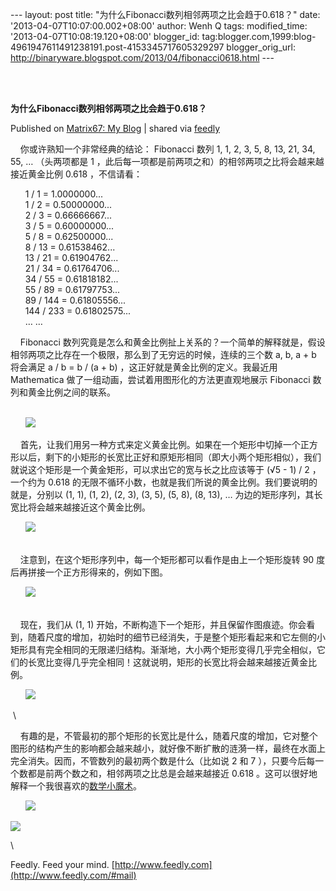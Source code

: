 --- layout: post title: "为什么Fibonacci数列相邻两项之比会趋于0.618？"
date: '2013-04-07T10:07:00.002+08:00' author: Wenh Q tags:
modified\_time: '2013-04-07T10:08:19.120+08:00' blogger\_id:
tag:blogger.com,1999:blog-4961947611491238191.post-4153345717605329297
blogger\_orig\_url:
http://binaryware.blogspot.com/2013/04/fibonacci0618.html ---

\
  

**为什么Fibonacci数列相邻两项之比会趋于0.618？**

Published on [Matrix67: My
Blog](http://www.matrix67.com/blog/archives/5221) | shared via
[feedly](http://www.feedly.com)

    你或许熟知一个非常经典的结论： Fibonacci 数列 1, 1, 2, 3, 5, 8, 13,
21, 34, 55, … （头两项都是 1
，此后每一项都是前两项之和）的相邻两项之比将会越来越接近黄金比例 0.618
，不信请看：

      1 / 1 = 1.0000000...\
       1 / 2 = 0.50000000...\
       2 / 3 = 0.66666667...\
       3 / 5 = 0.60000000...\
       5 / 8 = 0.62500000...\
       8 / 13 = 0.61538462...\
       13 / 21 = 0.61904762...\
       21 / 34 = 0.61764706...\
       34 / 55 = 0.61818182...\
       55 / 89 = 0.61797753...\
       89 / 144 = 0.61805556...\
       144 / 233 = 0.61802575...\
       … …

    Fibonacci
数列究竟是怎么和黄金比例扯上关系的？一个简单的解释就是，假设相邻两项之比存在一个极限，那么到了无穷远的时候，连续的三个数
a, b, a + b 将会满足 a / b = b / (a + b)
，这正好就是黄金比例的定义。我最近用 Mathematica
做了一组动画，尝试着用图形化的方法更直观地展示 Fibonacci
数列和黄金比例之间的联系。

\
       ![](http://www.matrix67.com/blogimage_2013/201303291.gif)

    首先，让我们用另一种方式来定义黄金比例。如果在一个矩形中切掉一个正方形以后，剩下的小矩形的长宽比正好和原矩形相同（即大小两个矩形相似），我们就说这个矩形是一个黄金矩形，可以求出它的宽与长之比应该等于
(√5 - 1) / 2 ，一个约为 0.618
的无限不循环小数，也就是我们所说的黄金比例。我们要说明的就是，分别以 (1,
1), (1, 2), (2, 3), (3, 5), (5, 8), (8, 13), …
为边的矩形序列，其长宽比将会越来越接近这个黄金比例。

      ![](http://www.matrix67.com/blogimage_2013/201303292.png)

 \
     注意到，在这个矩形序列中，每一个矩形都可以看作是由上一个矩形旋转 90
度后再拼接一个正方形得来的，例如下图。

      ![](http://www.matrix67.com/blogimage_2013/201303293.gif)

 \
     现在，我们从 (1, 1)
开始，不断构造下一个矩形，并且保留作图痕迹。你会看到，随着尺度的增加，初始时的细节已经消失，于是整个矩形看起来和它左侧的小矩形具有完全相同的无限递归结构。渐渐地，大小两个矩形变得几乎完全相似，它们的长宽比变得几乎完全相同！这就说明，矩形的长宽比将会越来越接近黄金比例。

      ![](http://www.matrix67.com/blogimage_2013/201303294.gif)

 \

    有趣的是，不管最初的那个矩形的长宽比是什么，随着尺度的增加，它对整个图形的结构产生的影响都会越来越小，就好像不断扩散的涟漪一样，最终在水面上完全消失。因而，不管数列的最初两个数是什么（比如说
2 和 7
），只要今后每一个数都是前两个数之和，相邻两项之比总是会越来越接近 0.618
。这可以很好地解释一个我很喜欢的[数学小魔术](http://www.guokr.com/article/1858/)。

      ![](http://www.matrix67.com/blogimage_2013/201303295.gif)

![](http://www1.feedsky.com/t1/726915880/matrix67/feedsky/s.gif?r=http://www.matrix67.com/blog/archives/5221)

\

Feedly. Feed your mind.
[http://www.feedly.com](http://www.feedly.com/#mail)
